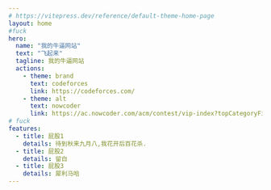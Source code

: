 ```yaml
---
# https://vitepress.dev/reference/default-theme-home-page
layout: home
#fuck
hero:
  name: "我的牛逼网站"
  text: "飞起来"
  tagline: 我的牛逼网站
  actions:
    - theme: brand
      text: codeforces
      link: https://codeforces.com/
    - theme: alt
      text: nowcoder
      link: https://ac.nowcoder.com/acm/contest/vip-index?topCategoryFilter=13
# fuck 
features:
  - title: 屁股1
    details: 待到秋来九月八,我花开后百花杀.
  - title: 屁股2
    details: 留白
  - title: 屁股3
    details: 犀利马哈                                                                                                                                                                                                                                                                                                                                                                                                                                                                                                                                                                                                                                                                                                                                                                                                                                                                                               
---
```


